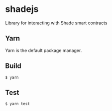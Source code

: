 # shadejs
Library for interacting with Shade smart contracts

## Yarn
Yarn is the default package manager.

## Build 
```
$ yarn
```

## Test 
```
$ yarn test
```
